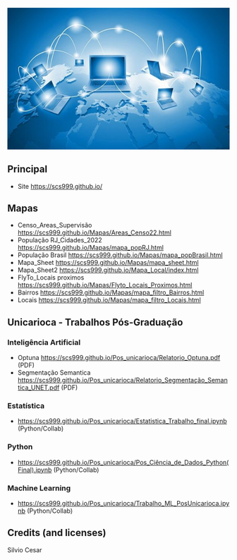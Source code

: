 ![Preview](Img_03.jpg)
## Principal
- Site https://scs999.github.io/
## Mapas
- Censo_Areas_Supervisão https://scs999.github.io/Mapas/Areas_Censo22.html
- População RJ_Cidades_2022 https://scs999.github.io/Mapas/mapa_popRJ.html
- População Brasil https://scs999.github.io/Mapas/mapa_popBrasil.html
- Mapa_Sheet https://scs999.github.io/Mapas/mapa_sheet.html
- Mapa_Sheet2 https://scs999.github.io/Mapa_Local/index.html
- FlyTo_Locais proximos https://scs999.github.io/Mapas/Flyto_Locais_Proximos.html
- Bairros https://scs999.github.io/Mapas/mapa_filtro_Bairros.html
- Locais https://scs999.github.io/Mapas/mapa_filtro_Locais.html
## Unicarioca - Trabalhos Pós-Graduação
### Inteligência Artificial
- Optuna https://scs999.github.io/Pos_unicarioca/Relatorio_Optuna.pdf  (PDF)
- Segmentação Semantica https://scs999.github.io/Pos_unicarioca/Relatorio_Segmentação_Semantica_UNET.pdf (PDF)
### Estatística
- https://scs999.github.io/Pos_unicarioca/Estatistica_Trabalho_final.ipynb (Python/Collab)
### Python
- https://scs999.github.io/Pos_unicarioca/Pos_Ciência_de_Dados_Python(Final).ipynb (Python/Collab)
### Machine Learning
- https://scs999.github.io/Pos_unicarioca/Trabalho_ML_PosUnicarioca.ipynb (Python/Collab)
## Credits (and licenses)
Silvio Cesar
